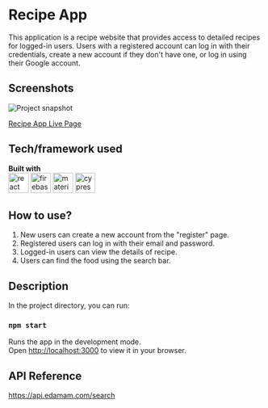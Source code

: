 # Recipe App
This application is a recipe website that provides access to detailed recipes for logged-in users. Users with a registered account can log in with their credentials, create a new account if they don't have one, or log in using their Google account.
## Screenshots
![Project snapshot](./recipe.gif) 

[Recipe App Live Page](https://recipe-app-esma.netlify.app/)

## Tech/framework used
<b>Built with</b> <br>
<a href="#"><img src="https://w7.pngwing.com/pngs/403/269/png-transparent-react-react-native-logos-brands-in-colors-icon-thumbnail.png" alt="react" width="40"/></a> 
<a href="#" target="_blank"> <img src="https://user-images.githubusercontent.com/25181517/189716855-2c69ca7a-5149-4647-936d-780610911353.png" alt="firebase" height="40"/></a> 
<a href="https://mui.com/" target="_blank"> <img src="https://mui.com/static/logo.png" alt="materialUI" height="40"/></a> 
<a href="https://www.cypress.io/" target="_blank"> <img src="https://www.cypress.io/images/layouts/cypress-logo.svg" alt="cypress" height="40"/></a> 

## How to use?
1) New users can create a new account from the "register" page.
2) Registered users can log in with their email and password.
3) Logged-in users can view the details of recipe.
4) Users can find the food using the search bar.

## Description
In the project directory, you can run:
### `npm start`
Runs the app in the development mode.\
Open [http://localhost:3000](http://localhost:3000) to view it in your browser.

## API Reference
https://api.edamam.com/search


 

